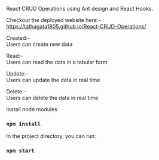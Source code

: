 React CRUD Operations using Ant design and React Hooks.

Checkout the deployed website here:-
https://tathagata1805.github.io/React-CRUD-Operations/

Created:- <br> Users can create new data </br>

Read:- <br> Users can read the data in a tabular form </br>

Update:- <br> Users can update the data in real time </br>

Delete:- <br> Users can delete the data in real time </br>


Install node modules

### `npm install`

In the project directory, you can run:

### `npm start`
